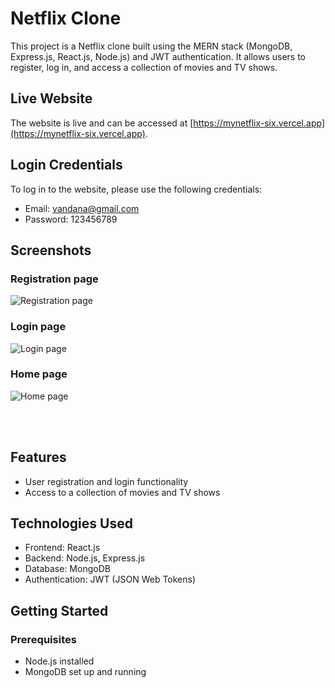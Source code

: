 # Netflix Clone

This project is a Netflix clone built using the MERN stack (MongoDB, Express.js, React.js, Node.js) and JWT authentication. It allows users to register, log in, and access a collection of movies and TV shows.

## Live Website

The website is live and can be accessed at [https://mynetflix-six.vercel.app](https://mynetflix-six.vercel.app).

## Login Credentials

To log in to the website, please use the following credentials:

- Email: vandana@gmail.com
- Password: 123456789

## Screenshots

### Registration page

![Registration page](https://i.postimg.cc/7LfxQs9D/Screenshot-639.png)

### Login page

![Login page](https://i.postimg.cc/P5v331D9/Screenshot-638.png)

### Home page

![Home page](https://i.postimg.cc/qMWVvJxf/Screenshot-637.png)

<br>
<br>

## Features

- User registration and login functionality
- Access to a collection of movies and TV shows

## Technologies Used

- Frontend: React.js
- Backend: Node.js, Express.js
- Database: MongoDB
- Authentication: JWT (JSON Web Tokens)

## Getting Started

### Prerequisites

- Node.js installed
- MongoDB set up and running
